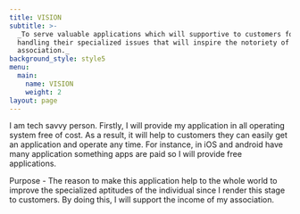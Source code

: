 ```yaml
---
title: VISION
subtitle: >-
  _To serve valuable applications which will supportive to customers for
  handling their specialized issues that will inspire the notoriety of my
  association._
background_style: style5
menu:
  main:
    name: VISION
    weight: 2
layout: page
---
```

I am tech savvy person. Firstly, I will provide my application in all operating system free of cost. As a result, it will help to customers they can easily get an application and operate any time. For instance, in iOS and android have many application something apps are paid so I will provide free applications. 

 Purpose - The reason to make this application help to the whole world to improve the specialized aptitudes of the individual since I render this stage to customers. By doing this, I will support the income of my association.
